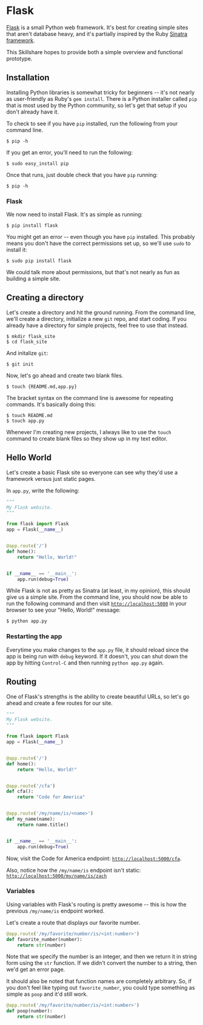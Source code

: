Flask
=====

[Flask](http://flask.pocoo.org/) is a small Python web framework. It's
best for creating simple sites that aren't database heavy, and it's
partially inspired by the Ruby [Sinatra
framework](http://www.sinatrarb.com/).

This Skillshare hopes to provide both a simple overview and functional
prototype.


Installation
------------

Installing Python libraries is somewhat tricky for beginners -- it's not
nearly as user-friendly as Ruby's `gem install`. There is a Python
installer called `pip` that is most used by the Python community, so
let's get that setup if you don't already have it.

To check to see if you have `pip` installed, run the following from your
command line.

    $ pip -h

If you get an error, you'll need to run the following:

    $ sudo easy_install pip

Once that runs, just double check that you have `pip` running:

    $ pip -h


### Flask

We now need to install Flask. It's as simple as running:

    $ pip install flask

You might get an error -- even though you have `pip` installed. This
probably means you don't have the correct permissions set up, so we'll
use `sudo` to install it:

    $ sudo pip install flask

We could talk more about permissions, but that's not nearly as fun as
building a simple site.


Creating a directory
--------------------

Let's create a directory and hit the ground running. From the command
line, we'll create a directory, initialize a new `git` repo, and start
coding. If you already have a directory for simple projects, feel free
to use that instead.

    $ mkdir flask_site
    $ cd flask_site

And initalize `git`:

    $ git init

Now, let's go ahead and create two blank files.

    $ touch {README.md,app.py}

The bracket syntax on the command line is awesome for repeating
commands. It's basically doing this:

    $ touch README.md
    $ touch app.py

Whenever I'm creating new projects, I always like to use the `touch`
command to create blank files so they show up in my text editor.


Hello World
-----------

Let's create a basic Flask site so everyone can see why they'd use a
framework versus just static pages.

In `app.py`, write the following:

```python
"""
My Flask website.
"""

from flask import Flask
app = Flask(__name__)


@app.route('/')
def home():
    return "Hello, World!"


if __name__ == '__main__':
    app.run(debug=True)
```

While Flask is not as pretty as Sinatra (at least, in my opinion), this
should give us a simple site. From the command line, you should now be
able to run the following command and then visit
[`http://localhost:5000`](http://localhost:5000) in your browser to see
your "Hello, World!" message:

    $ python app.py

### Restarting the app

Everytime you make changes to the `app.py` file, it should reload since
the app is being run with `debug` keyword. If it doesn't, you can
shut down the app by hitting `Control-C` and then running `python
app.py` again.


Routing
-------

One of Flask's strengths is the ability to create beautiful URLs, so
let's go ahead and create a few routes for our site.

```python
"""
My Flask website.
"""

from flask import Flask
app = Flask(__name__)


@app.route('/')
def home():
    return "Hello, World!"


@app.route('/cfa')
def cfa():
    return "Code for America"


@app.route('/my/name/is/<name>')
def my_name(name):
    return name.title()


if __name__ == '__main__':
    app.run(debug=True)
```

Now, visit the Code for America endpoint:
[`http://localhost:5000/cfa`](http://localhost:5000/cfa).

Also, notice how the `/my/name/is` endpoint isn't static:
[`http://localhost:5000/my/name/is/zach`](http://localhost:5000/my/name/is/zach)

### Variables

Using variables with Flask's routing is pretty awesome -- this is how
the previous `/my/name/is` endpoint worked.

Let's create a route that displays our favorite number.

```python
@app.route('/my/favorite/number/is/<int:number>')
def favorite_number(number):
    return str(number)
```

Note that we specify the number is an integer, and then we return it in
string form using the `str` function. If we didn't convert the number to
a string, then we'd get an error page.

It should also be noted that function names are completely arbitrary.
So, if you don't feel like typing out `favorite_number`, you could type
something as simple as `poop` and it'd still work.

```python
@app.route('/my/favorite/number/is/<int:number>')
def poop(number):
    return str(number)
```
